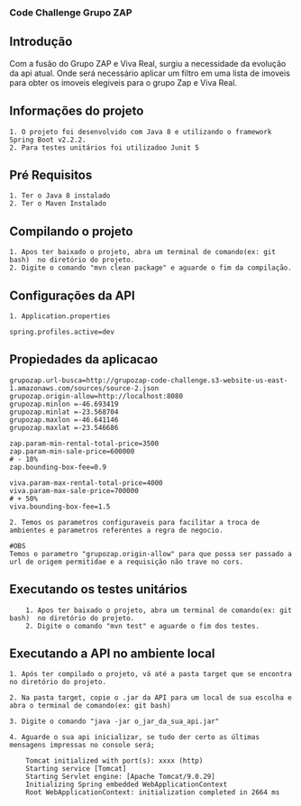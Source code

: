 ### Code Challenge Grupo ZAP

## Introdução

Com a fusão do Grupo ZAP e Viva Real, surgiu a necessidade da evolução da api atual.
Onde será necessário aplicar um filtro em uma lista de imoveis para obter os imoveis elegiveis para o grupo Zap e Viva Real.

## Informações do projeto

	1. O projeto foi desenvolvido com Java 8 e utilizando o framework Spring Boot v2.2.2.
	2. Para testes unitários foi utilizadoo Junit 5
	
## Pré Requisitos 
	1. Ter o Java 8 instalado
	2. Ter o Maven Instalado
	
## Compilando o projeto

	1. Apos ter baixado o projeto, abra um terminal de comando(ex: git bash)  no diretório do projeto.
	2. Digite o comando "mvn clean package" e aguarde o fim da compilação.
		
## Configurações da API

    1. Application.properties
	
    spring.profiles.active=dev
    
## Propiedades da aplicacao
    grupozap.url-busca=http://grupozap-code-challenge.s3-website-us-east-1.amazonaws.com/sources/source-2.json
    grupozap.origin-allow=http://localhost:8080
    grupozap.minlon =-46.693419
    grupozap.minlat =-23.568704
    grupozap.maxlon =-46.641146
    grupozap.maxlat =-23.546686
    
    zap.param-min-rental-total-price=3500
    zap.param-min-sale-price=600000
    # - 10%
    zap.bounding-box-fee=0.9 
    
    viva.param-max-rental-total-price=4000
    viva.param-max-sale-price=700000
    # + 50%
    viva.bounding-box-fee=1.5
	
	2. Temos os parametros configuraveis para facilitar a troca de ambientes e parametros referentes a regra de negocio.
	
	#OBS
	Temos o parametro "grupozap.origin-allow" para que possa ser passado a url de origem permitidae e a requisição não trave no cors.
	
## Executando os testes unitários
		1. Apos ter baixado o projeto, abra um terminal de comando(ex: git bash)  no diretório do projeto.
		2. Digite o comando "mvn test" e aguarde o fim dos testes.
		 
## Executando a API no ambiente local

	1. Após ter compilado o projeto, vá até a pasta target que se encontra no diretório do projeto.

	2. Na pasta target, copie o .jar da API para um local de sua escolha e abra o terminal de comando(ex: git bash)
	
	3. Digite o comando "java -jar o_jar_da_sua_api.jar"
	
	4. Aguarde o sua api inicializar, se tudo der certo as últimas mensagens impressas no console será;
		
		Tomcat initialized with port(s): xxxx (http)
		Starting service [Tomcat]
		Starting Servlet engine: [Apache Tomcat/9.0.29]
		Initializing Spring embedded WebApplicationContext
		Root WebApplicationContext: initialization completed in 2664 ms
	
